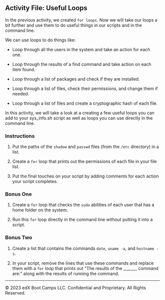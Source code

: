 ## Activity File: Useful Loops

In the previous activity, we created `for loops`. Now we will take our loops a bit further and use them to do useful things in our scripts and in the command line.

We can use loops to do things like:

- Loop through all the users in the system and take an action for each one.

- Loop through the results of a find command and take action on each item found.

- Loop through a list of packages and check if they are installed.

- Loop through a list of files, check their permissions, and change them if needed.

- Loop through a list of files and create a cryptographic hash of each file.

In this activity, we will take a look at a creating a few useful loops you can add to your sys_info.sh script as well as loops you can use directly in the command line.

### Instructions

1. Put the paths of the `shadow` and `passwd` files (from the `/etc` directory) in a list.

2. Create a `for` loop that prints out the permissions of each file in your file list.

3. Put the final touches on your script by adding comments for each action your script completes.

### Bonus One

1. Create a `for` loop that checks the `sudo` abilities of each user that has a home folder on the system.

2. Run this `for` loop directly in the command line without putting it into a script.

### Bonus Two

1. Create a list that contains the commands `date`,  `uname -a`, and `hostname -s`.

2. In your script, remove the lines that use these commands and replace them with a `for` loop that prints out "The results of the _______ command are:" along with the results of running the command.

---

© 2023 edX Boot Camps LLC. Confidential and Proprietary. All Rights Reserved. 